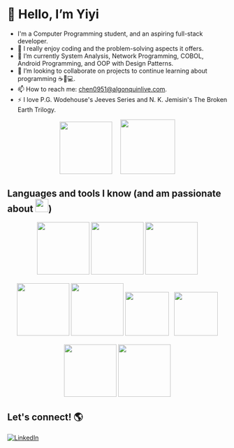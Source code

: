 # 👋 Hello, I’m Yiyi
- I'm a Computer Programming student, and an aspiring full-stack developer.
- 👀 I really enjoy coding and the problem-solving aspects it offers.
- 🌱 I’m currently System Analysis, Network Programming, COBOL, Android Programming, and OOP with Design Patterns.
- 💞️ I’m looking to collaborate on projects to continue learning about programming ☕🐍💻.
- 📫 How to reach me: chen0951@algonquinlive.com.
- ⚡ I love P.G. Wodehouse's Jeeves Series and N. K. Jemisin's The Broken Earth Trilogy.
<p align="center">
<img src="https://github.com/yy-cheng-c/yy-cheng-c/assets/155518309/15bc0070-4860-47ef-bd8a-0e909c1d92a6" height=120>
&nbsp;&nbsp;&nbsp;
<img src="https://github.com/yy-cheng-c/yy-cheng-c/assets/155518309/3f640ca3-5038-489c-bfa8-20afd77bd836" height=125>
</p>

## Languages and tools I know (and am passionate about&nbsp;<img src="https://github.com/yy-cheng-c/yy-cheng-c/assets/155518309/4465f0b7-fa1a-4097-a863-5c301041048a" height=30>)
<p align="center">
  <img src="https://github.com/yy-cheng-c/yy-cheng-c/assets/155518309/82782cf1-f381-4a93-be72-99a971804942" height=120>
  <img src="https://github.com/yy-cheng-c/yy-cheng-c/assets/155518309/c2b2e44c-da26-4f16-a7a2-fe203cd91c17" height=120>
  <img src="https://github.com/yy-cheng-c/yy-cheng-c/assets/155518309/40c182df-5274-4335-b77e-5c47312e52f0" height=120>
  <br><br>
  <img src="https://github.com/yy-cheng-c/yy-cheng-c/assets/155518309/f3297c5f-d112-4eb2-81d6-8624efea81d3" height=120>
  <img src="https://github.com/yy-cheng-c/yy-cheng-c/assets/155518309/d535e72d-bbfc-47d7-9807-7c409aa47f47" height=120>
  <img src="https://github.com/yy-cheng-c/yy-cheng-c/assets/155518309/507633c0-afa2-49e4-945a-aaae18acc27d" height=100>&nbsp;&nbsp;
  <img src="https://github.com/yy-cheng-c/yy-cheng-c/assets/155518309/873bdb7d-f4b8-4e32-80d8-bbb262feefa1" height=100>
  <br><br>
  <img src="https://github.com/yy-cheng-c/yy-cheng-c/assets/155518309/effd98dc-5ce2-4ef5-b91d-e50054181836" height=120>
  <img src="https://github.com/yy-cheng-c/yy-cheng-c/assets/155518309/48d10e6e-99b7-4348-ba35-d8be82240600" height=120>
</p>

## Let's connect! 🌎
[![LinkedIn](https://github.com/yy-cheng-c/yy-cheng-c/assets/155518309/b0dd1182-34df-42d4-bdae-ead22663cdd0)](https://www.linkedin.com/in/yiyi-cheng-4a3125294/)
